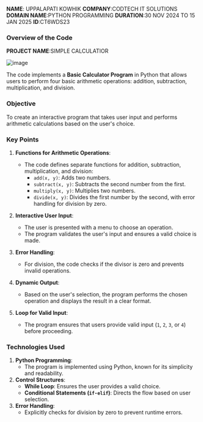 **NAME**: UPPALAPATI KOWHIK
**COMPANY**:CODTECH IT SOLUTIONS
**DOMAIN NAME**:PYTHON PROGRAMMING
**DURATION**:30 NOV 2024 TO 15 JAN 2025
**ID**:CT6WDS23

### **Overview of the Code**

**PROJECT NAME**:SIMPLE CALCULATIOR

![image](https://github.com/user-attachments/assets/02487412-2c4f-4d65-9c05-0d106fbe5d21)


The code implements a **Basic Calculator Program** in Python that allows users to perform four basic arithmetic operations: addition, subtraction, multiplication, and division.


### **Objective**

To create an interactive program that takes user input and performs arithmetic calculations based on the user's choice.


### **Key Points**

1. **Functions for Arithmetic Operations**:
   - The code defines separate functions for addition, subtraction, multiplication, and division:
     - `add(x, y)`: Adds two numbers.
     - `subtract(x, y)`: Subtracts the second number from the first.
     - `multiply(x, y)`: Multiplies two numbers.
     - `divide(x, y)`: Divides the first number by the second, with error handling for division by zero.

2. **Interactive User Input**:
   - The user is presented with a menu to choose an operation.
   - The program validates the user's input and ensures a valid choice is made.

3. **Error Handling**:
   - For division, the code checks if the divisor is zero and prevents invalid operations.

4. **Dynamic Output**:
   - Based on the user's selection, the program performs the chosen operation and displays the result in a clear format.

5. **Loop for Valid Input**:
   - The program ensures that users provide valid input (`1`, `2`, `3`, or `4`) before proceeding.


### **Technologies Used**

1. **Python Programming**:
   - The program is implemented using Python, known for its simplicity and readability.
2. **Control Structures**:
   - **While Loop**: Ensures the user provides a valid choice.
   - **Conditional Statements (`if-elif`)**: Directs the flow based on user selection.
3. **Error Handling**:
   - Explicitly checks for division by zero to prevent runtime errors.


